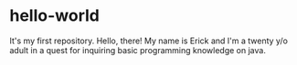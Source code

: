 # hello-world
It's my first repository.
Hello, there! 
My name is Erick and I'm a twenty y/o adult in a quest for inquiring basic programming knowledge on java.
